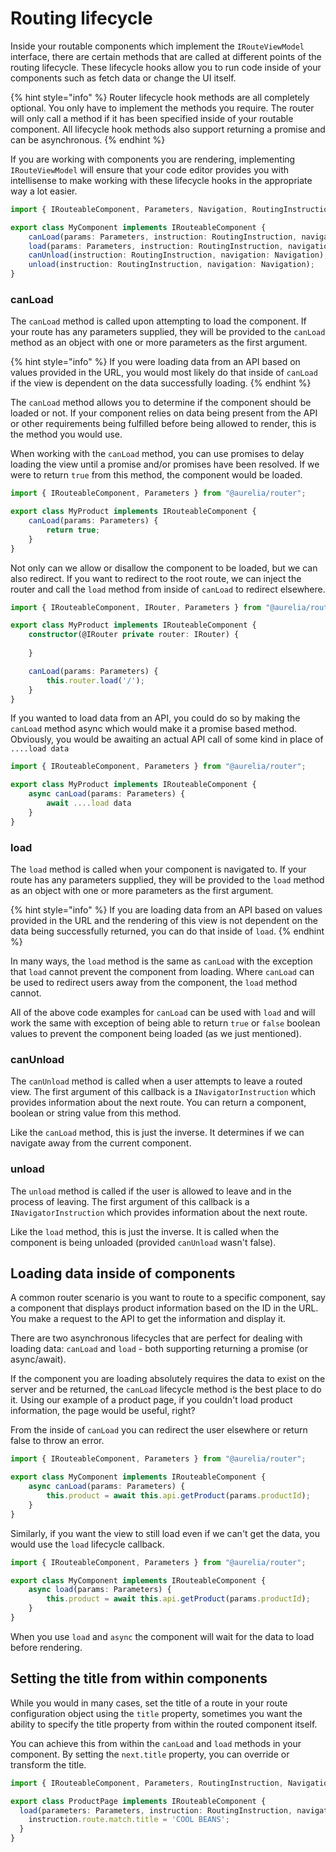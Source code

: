# Routing lifecycle

Inside your routable components which implement the `IRouteViewModel` interface, there are certain methods that are called at different points of the routing lifecycle. These lifecycle hooks allow you to run code inside of your components such as fetch data or change the UI itself.

{% hint style="info" %}
Router lifecycle hook methods are all completely optional. You only have to implement the methods you require. The router will only call a method if it has been specified inside of your routable component. All lifecycle hook methods also support returning a promise and can be asynchronous.
{% endhint %}

If you are working with components you are rendering, implementing `IRouteViewModel` will ensure that your code editor provides you with intellisense to make working with these lifecycle hooks in the appropriate way a lot easier.

```typescript
import { IRouteableComponent, Parameters, Navigation, RoutingInstruction } from '@aurelia/router';

export class MyComponent implements IRouteableComponent {
    canLoad(params: Parameters, instruction: RoutingInstruction, navigation: Navigation);
    load(params: Parameters, instruction: RoutingInstruction, navigation: Navigation);
    canUnload(instruction: RoutingInstruction, navigation: Navigation);
    unload(instruction: RoutingInstruction, navigation: Navigation);
}
```

### **canLoad**

The `canLoad` method is called upon attempting to load the component. If your route has any parameters supplied, they will be provided to the `canLoad` method as an object with one or more parameters as the first argument.

{% hint style="info" %}
If you were loading data from an API based on values provided in the URL, you would most likely do that inside of `canLoad` if the view is dependent on the data successfully loading.
{% endhint %}

The `canLoad` method allows you to determine if the component should be loaded or not. If your component relies on data being present from the API or other requirements being fulfilled before being allowed to render, this is the method you would use.

When working with the `canLoad` method, you can use promises to delay loading the view until a promise and/or promises have been resolved. If we were to return `true` from this method, the component would be loaded.

```typescript
import { IRouteableComponent, Parameters } from "@aurelia/router";

export class MyProduct implements IRouteableComponent {
    canLoad(params: Parameters) {
        return true;
    }
}
```

Not only can we allow or disallow the component to be loaded, but we can also redirect. If you want to redirect to the root route, we can inject the router and call the `load` method from inside of `canLoad` to redirect elsewhere.

```typescript
import { IRouteableComponent, IRouter, Parameters } from "@aurelia/router";

export class MyProduct implements IRouteableComponent {
    constructor(@IRouter private router: IRouter) {
        
    }

    canLoad(params: Parameters) {
        this.router.load('/');
    }
}
```

If you wanted to load data from an API, you could do so by making the `canLoad` method async which would make it a promise based method. Obviously, you would be awaiting an actual API call of some kind in place of `....load data`

```typescript
import { IRouteableComponent, Parameters } from "@aurelia/router";

export class MyProduct implements IRouteableComponent {
    async canLoad(params: Parameters) {
        await ....load data
    }
}
```

### **load**

The `load` method is called when your component is navigated to. If your route has any parameters supplied, they will be provided to the `load` method as an object with one or more parameters as the first argument.

{% hint style="info" %}
If you are loading data from an API based on values provided in the URL and the rendering of this view is not dependent on the data being successfully returned, you can do that inside of `load`.
{% endhint %}

In many ways, the `load` method is the same as `canLoad` with the exception that `load` cannot prevent the component from loading. Where `canLoad` can be used to redirect users away from the component, the `load` method cannot.

All of the above code examples for `canLoad` can be used with `load` and will work the same with exception of being able to return `true` or `false` boolean values to prevent the component being loaded (as we just mentioned).

### canUnload

The `canUnload` method is called when a user attempts to leave a routed view. The first argument of this callback is a `INavigatorInstruction` which provides information about the next route. You can return a component, boolean or string value from this method.

Like the `canLoad` method, this is just the inverse. It determines if we can navigate away from the current component.

### **unload**

The `unload` method is called if the user is allowed to leave and in the process of leaving. The first argument of this callback is a `INavigatorInstruction` which provides information about the next route.

Like the `load` method, this is just the inverse. It is called when the component is being unloaded (provided `canUnload` wasn't false).

## Loading data inside of components

A common router scenario is you want to route to a specific component, say a component that displays product information based on the ID in the URL. You make a request to the API to get the information and display it.

There are two asynchronous lifecycles that are perfect for dealing with loading data: `canLoad` and `load` - both supporting returning a promise (or async/await).

If the component you are loading absolutely requires the data to exist on the server and be returned, the `canLoad` lifecycle method is the best place to do it. Using our example of a product page, if you couldn't load product information, the page would be useful, right?

From the inside of `canLoad` you can redirect the user elsewhere or return false to throw an error.

```typescript
import { IRouteableComponent, Parameters } from "@aurelia/router";

export class MyComponent implements IRouteableComponent {
    async canLoad(params: Parameters) {
        this.product = await this.api.getProduct(params.productId);
    }
}
```

Similarly, if you want the view to still load even if we can't get the data, you would use the `load` lifecycle callback.

```typescript
import { IRouteableComponent, Parameters } from "@aurelia/router";

export class MyComponent implements IRouteableComponent {
    async load(params: Parameters) {
        this.product = await this.api.getProduct(params.productId);
    }
}
```

When you use `load` and `async` the component will wait for the data to load before rendering.

## Setting the title from within components

While you would in many cases, set the title of a route in your route configuration object using the `title` property, sometimes you want the ability to specify the title property from within the routed component itself.

You can achieve this from within the `canLoad` and `load` methods in your component. By setting the `next.title` property, you can override or transform the title.

```typescript
import { IRouteableComponent, Parameters, RoutingInstruction, Navigation } from "@aurelia/router";

export class ProductPage implements IRouteableComponent {
  load(parameters: Parameters, instruction: RoutingInstruction, navigation: Navigation) {
    instruction.route.match.title = 'COOL BEANS';
  }
}
```
